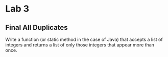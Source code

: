 # Lab 3

## Final All Duplicates

Write a function (or static method in the case of Java) that accepts a
list of integers and returns a list of only those integers that appear
more than once.
